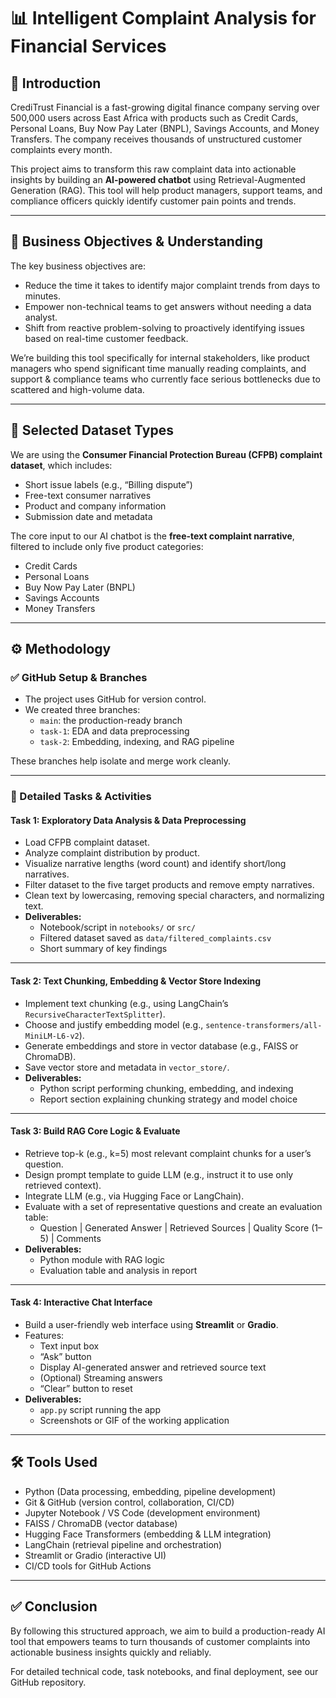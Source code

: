 # 📊 Intelligent Complaint Analysis for Financial Services

## 📝 Introduction
CrediTrust Financial is a fast-growing digital finance company serving over 500,000 users across East Africa with products such as Credit Cards, Personal Loans, Buy Now Pay Later (BNPL), Savings Accounts, and Money Transfers. The company receives thousands of unstructured customer complaints every month.

This project aims to transform this raw complaint data into actionable insights by building an **AI-powered chatbot** using Retrieval-Augmented Generation (RAG). This tool will help product managers, support teams, and compliance officers quickly identify customer pain points and trends.

---

## 🎯 Business Objectives & Understanding
The key business objectives are:
- Reduce the time it takes to identify major complaint trends from days to minutes.
- Empower non-technical teams to get answers without needing a data analyst.
- Shift from reactive problem-solving to proactively identifying issues based on real-time customer feedback.

We’re building this tool specifically for internal stakeholders, like product managers who spend significant time manually reading complaints, and support & compliance teams who currently face serious bottlenecks due to scattered and high-volume data.

---

## 📂 Selected Dataset Types
We are using the **Consumer Financial Protection Bureau (CFPB) complaint dataset**, which includes:
- Short issue labels (e.g., “Billing dispute”)
- Free-text consumer narratives
- Product and company information
- Submission date and metadata

The core input to our AI chatbot is the **free-text complaint narrative**, filtered to include only five product categories:
- Credit Cards
- Personal Loans
- Buy Now Pay Later (BNPL)
- Savings Accounts
- Money Transfers

---

## ⚙️ Methodology

### ✅ GitHub Setup & Branches
- The project uses GitHub for version control.
- We created three branches:
  - `main`: the production-ready branch
  - `task-1`: EDA and data preprocessing
  - `task-2`: Embedding, indexing, and RAG pipeline

These branches help isolate and merge work cleanly.

---

### 📌 Detailed Tasks & Activities

#### **Task 1: Exploratory Data Analysis & Data Preprocessing**
- Load CFPB complaint dataset.
- Analyze complaint distribution by product.
- Visualize narrative lengths (word count) and identify short/long narratives.
- Filter dataset to the five target products and remove empty narratives.
- Clean text by lowercasing, removing special characters, and normalizing text.
- **Deliverables:**
  - Notebook/script in `notebooks/` or `src/`
  - Filtered dataset saved as `data/filtered_complaints.csv`
  - Short summary of key findings

---

#### **Task 2: Text Chunking, Embedding & Vector Store Indexing**
- Implement text chunking (e.g., using LangChain’s `RecursiveCharacterTextSplitter`).
- Choose and justify embedding model (e.g., `sentence-transformers/all-MiniLM-L6-v2`).
- Generate embeddings and store in vector database (e.g., FAISS or ChromaDB).
- Save vector store and metadata in `vector_store/`.
- **Deliverables:**
  - Python script performing chunking, embedding, and indexing
  - Report section explaining chunking strategy and model choice

---

#### **Task 3: Build RAG Core Logic & Evaluate**
- Retrieve top-k (e.g., k=5) most relevant complaint chunks for a user’s question.
- Design prompt template to guide LLM (e.g., instruct it to use only retrieved context).
- Integrate LLM (e.g., via Hugging Face or LangChain).
- Evaluate with a set of representative questions and create an evaluation table:
  - Question | Generated Answer | Retrieved Sources | Quality Score (1–5) | Comments
- **Deliverables:**
  - Python module with RAG logic
  - Evaluation table and analysis in report

---

#### **Task 4: Interactive Chat Interface**
- Build a user-friendly web interface using **Streamlit** or **Gradio**.
- Features:
  - Text input box
  - “Ask” button
  - Display AI-generated answer and retrieved source text
  - (Optional) Streaming answers
  - “Clear” button to reset
- **Deliverables:**
  - `app.py` script running the app
  - Screenshots or GIF of the working application

---

## 🛠️ Tools Used
- Python (Data processing, embedding, pipeline development)
- Git & GitHub (version control, collaboration, CI/CD)
- Jupyter Notebook / VS Code (development environment)
- FAISS / ChromaDB (vector database)
- Hugging Face Transformers (embedding & LLM integration)
- LangChain (retrieval pipeline and orchestration)
- Streamlit or Gradio (interactive UI)
- CI/CD tools for GitHub Actions

---

## ✅ Conclusion
By following this structured approach, we aim to build a production-ready AI tool that empowers teams to turn thousands of customer complaints into actionable business insights quickly and reliably.

For detailed technical code, task notebooks, and final deployment, see our GitHub repository.